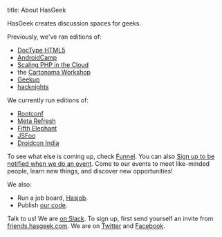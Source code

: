 title: About HasGeek

HasGeek creates discussion spaces for geeks.

Previously, we've ran editions of:

* [DocType HTML5](http://www.doctypehtml5.in/)
* [AndroidCamp](https://androidcamp.hasgeek.com/)
* [Scaling PHP in the Cloud](https://phpcloud.hasgeek.com/)
* the [Cartonama Workshop](https://workshop.cartonama.com/)
* [Geekup](https://geekup.in/)
* [hacknights](https://hacknight.in/)

We currently run editions of:

* [Rootconf](https://rootconf.in/)
* [Meta Refresh](https://metarefresh.in/)
* [Fifth Elephant](https://fifthelephant.in/)
* [JSFoo](https://jsfoo.in/)
* [Droidcon India](https://droidcon.in/)

To see what else is coming up, check [Funnel](https://funnel.hasgeek.com). You can also [Sign up to be notified when we do an event](http://talkfunnel.com). Come to our events to meet like-minded people, learn new things, and discover new opportunities!

We also: 
* Run a job board, [Hasjob](https://hasjob.co).
* Publish [our code](https://github.com/hasgeek).

Talk to us!
We are [on Slack](http://friendsofhasgeek.slack.com). To sign up, first send yourself an invite from [friends.hasgeek.com](http://friends.hasgeek.com).
We are on [Twitter](https://twitter.com/hasgeek) and [Facebook](https://www.facebook.com/HasGeek).